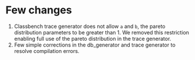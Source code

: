 # Few changes

1. Classbench trace generator does not allow `a` and `b`, the pareto distribution parameters to be greater than 1. We removed this restriction enabling full use of the pareto distribution in the trace generator.
2. Few simple corrections in the db_generator and trace generator to resolve compilation errors.